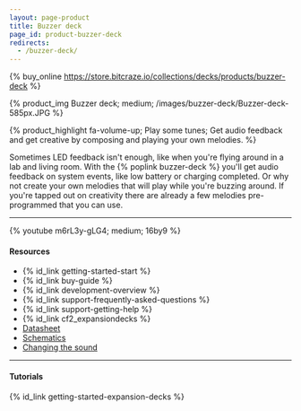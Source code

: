```yaml
---
layout: page-product
title: Buzzer deck
page_id: product-buzzer-deck
redirects:
  - /buzzer-deck/
---
```


{% buy_online https://store.bitcraze.io/collections/decks/products/buzzer-deck %}

{% product_img Buzzer deck; medium;
/images/buzzer-deck/Buzzer-deck-585px.JPG
%}

{% product_highlight
fa-volume-up;
Play some tunes;
Get audio feedback and get creative by composing and playing your own melodies.
%}

Sometimes LED feedback isn't enough, like when you're flying around in a lab and living room. With the
{% poplink buzzer-deck %} you'll get audio feedback on system events, like low battery or
charging completed.
Or why not create your own melodies that will play while you're buzzing around. If you're tapped out on creativity there are already a few
melodies pre-programmed that you can use.

---

{% youtube m6rL3y-gLG4; medium; 16by9 %}

#### Resources

- {% id_link getting-started-start %}
- {% id_link buy-guide %}
- {% id_link development-overview %}
- {% id_link support-frequently-asked-questions %}
- {% id_link support-getting-help %}
- {% id_link cf2_expansiondecks %}
- [Datasheet](/documentation/hardware/buzzer_deck/buzzer_deck-datasheet.pdf)
- [Schematics](/documentation/hardware/buzzer_deck/buzzer-revc.pdf)
- [Changing the sound](/documentation/repository/crazyflie-firmware/master/userguides/decks/buzzer-deck/)

---

#### Tutorials

{% id_link getting-started-expansion-decks %}
